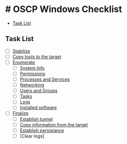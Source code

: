 # # OSCP Windows Checklist
* [Task List](#task-list)

## Task List

- [ ] [Stabilize](#stabilize)
- [ ] [Copy tools to the target](#copy-tools-to-the-target)
- [ ] [Enumerate](#enumerate)
  - [ ] [System Info](#system-info)
  - [ ] [Permissions](#permissions)
  - [ ] [Processes and Services](#processes-and-services)
  - [ ] [Networking](#networking)
  - [ ] [Users and Groups](#users-and-groups)
  - [ ] [Tasks](#tasks)
  - [ ] [Logs](#logs)
  - [ ] [Installed software](#installed-software)
- [ ] [Finalize](#Finalize)
  - [ ] [Establish tunnel](#establish-tunnel)
  - [ ] [Copy information from the target](#copy-tools)
  - [ ] [Establish persistance](#establish-persistance)
  - [ ] [Clear logs]